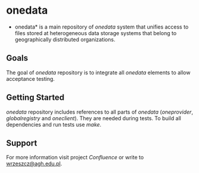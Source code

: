 onedata
=======

* onedata* is a main repository of *onedata* system that unifies access to files stored at heterogeneous data storage systems that belong to geographically distributed organizations.

Goals
-----

The goal of *onedata* repository is to integrate all *onedata* elements to allow acceptance testing.

Getting Started
---------------

*onedata* repository includes references to all parts of *onedata* (*oneprovider*, *globalregistry* and *oneclient*). They are needed during tests. To build all dependencies and run tests use *make*.

Support
-------
For more information visit project *Confluence* or write to <wrzeszcz@agh.edu.pl>.

